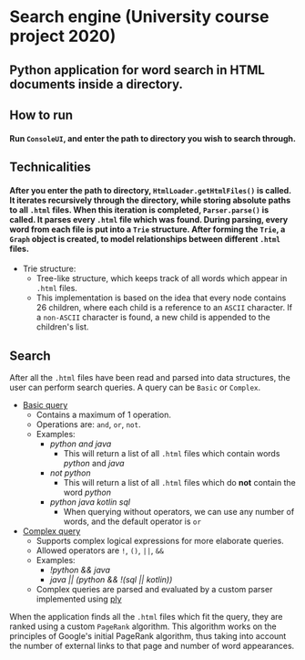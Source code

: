 # Search engine (University course project 2020)

## Python application for word search in HTML documents inside a directory.

## How to run
#### Run ```ConsoleUI```, and enter the path to directory you wish to search through.

## Technicalities
#### After you enter the path to directory, ```HtmlLoader.getHtmlFiles()``` is called. It iterates recursively through the directory, while storing absolute paths to all ```.html``` files. When this iteration is completed, ```Parser.parse()``` is called. It parses every ```.html``` file which was found. During parsing, every word from each file is put into a ```Trie``` structure. After forming the ```Trie```, a ```Graph``` object is created, to model relationships between different ```.html``` files.

* Trie structure:
  * Tree-like structure, which keeps track of all words which appear in ```.html``` files.
  * This implementation is based on the idea that every node contains 26 children, where each child is a reference to an ```ASCII``` character. If a ```non-ASCII``` character is found, a new child is appended to the children's list.

## Search
After all the ```.html``` files have been read and parsed into data structures, the user can perform search queries. A query can be ```Basic``` or ```Complex```.
* <a href="https://github.com/nikolagudelj/search-engine/blob/master/BasicQuery/BasicParser.py">Basic query</a>
  * Contains a maximum of 1 operation. 
  * Operations are: ```and```, ```or```, ```not```.
  * Examples: 
    * *python and java*
      * This will return a list of all ```.html``` files which contain words *python* and *java*
    * *not python*
      * This will return a list of all ```.html``` files which do **not** contain the word *python*
    * *python java kotlin sql*
      * When querying without operators, we can use any number of words, and the default operator is ```or```
* <a href="https://github.com/nikolagudelj/search-engine/blob/master/ComplexQuery/ComplexParser.py">Complex query</a>
  * Supports complex logical expressions for more elaborate queries.
  * Allowed operators are ```!```, ```()```, ```||```, ```&&```
  * Examples:
    * *!python && java*
    * *java || (python && !(sql || kotlin))*
  * Complex queries are parsed and evaluated by a custom parser implemented using [ply](https://www.dabeaz.com/ply/)


When the application finds all the ```.html``` files which fit the query, they are ranked using a custom ```PageRank``` algorithm. This algorithm works on the principles of Google's initial PageRank algorithm, thus taking into account the number of external links to that page and number of word appearances.





